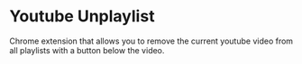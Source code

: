 # Youtube Unplaylist

Chrome extension that allows you to remove the current youtube video from all playlists with a button below the video.

